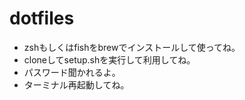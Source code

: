 # dotfiles
* zshもしくはfishをbrewでインストールして使ってね。
* cloneしてsetup.shを実行して利用してね。
* パスワード聞かれるよ。
* ターミナル再起動してね。

